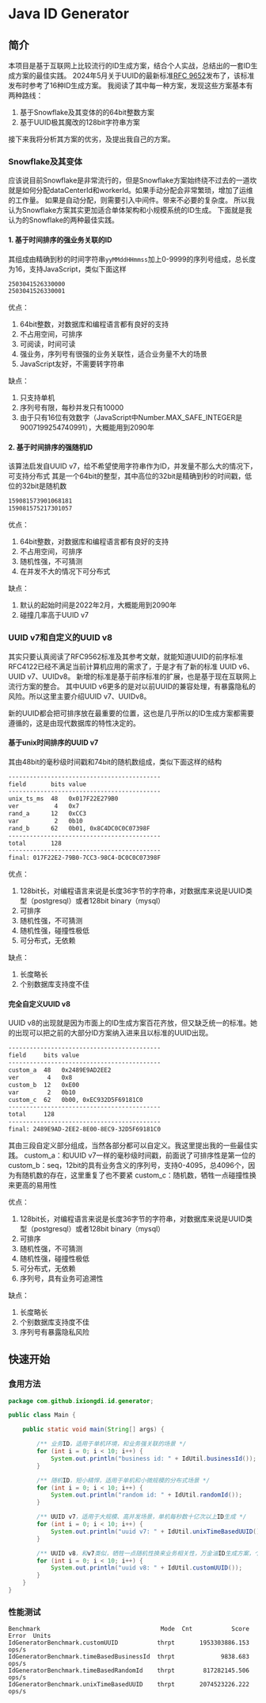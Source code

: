 # Java ID Generator

## 简介

本项目是基于互联网上比较流行的ID生成方案，结合个人实战，总结出的一套ID生成方案的最佳实践。
2024年5月关于UUID的最新标准[RFC 9652](https://www.rfc-editor.org/rfc/rfc9562.html)发布了，该标准发布时参考了16种ID生成方案。
我阅读了其中每一种方案，发现这些方案基本有两种路线：
1. 基于Snowflake及其变体的的64bit整数方案
2. 基于UUID极其魔改的128bit字符串方案

接下来我将分析其方案的优劣，及提出我自己的方案。

### Snowflake及其变体

应该说目前Snowflake是非常流行的，但是Snowflake方案始终绕不过去的一道坎就是如何分配dataCenterId和workerId。如果手动分配会非常繁琐，增加了运维的工作量。
如果是自动分配，则需要引入中间件。带来不必要的复杂度。
所以我认为Snowflake方案其实更加适合单体架构和小规模系统的ID生成。
下面就是我认为的Snowflake的两种最佳实践。

#### 1. 基于时间排序的强业务关联的ID
其组成由精确到秒的时间字符串`yyMMddHHmmss`加上0-9999的序列号组成，总长度为16，支持JavaScript，类似下面这样
```markdown
2503041526330000
2503041526330001
```
优点：
1. 64bit整数，对数据库和编程语言都有良好的支持
2. 不占用空间，可排序
3. 可阅读，时间可读
4. 强业务，序列号有很强的业务关联性，适合业务量不大的场景
5. JavaScript友好，不需要转字符串

缺点：
1. 只支持单机
2. 序列号有限，每秒并发只有10000
3. 由于只有16位有效数字（JavaScript中Number.MAX_SAFE_INTEGER是9007199254740991），大概能用到2090年

#### 2. 基于时间排序的强随机ID
该算法启发自UUID v7，给不希望使用字符串作为ID，并发量不那么大的情况下，可支持分布式
其是一个64bit的整型，其中高位的32bit是精确到秒的时间戳，低位的32bit是随机数
```markdown
159081573901068181
159081575217301057
```

优点：
1. 64bit整数，对数据库和编程语言都有良好的支持
2. 不占用空间，可排序
3. 随机性强，不可猜测
4. 在并发不大的情况下可分布式

缺点：
1. 默认的起始时间是2022年2月，大概能用到2090年
2. 碰撞几率高于UUID v7

### UUID v7和自定义的UUID v8

其实只要认真阅读了RFC9562标准及其参考文献，就能知道UUID的前序标准RFC4122已经不满足当前计算机应用的需求了，于是才有了新的标准
UUID v6、UUID v7、UUIDv8。
新增的标准是基于前序标准的扩展，也是基于现在互联网上流行方案的整合。
其中UUID v6更多的是对以前UUID的兼容处理，有暴露隐私的风险。所以这里主要介绍UUID v7、UUIDv8。

新的UUID都会把可排序放在最重要的位置，这也是几乎所以的ID生成方案都需要遵循的，这是由现代数据库的特性决定的。

#### 基于unix时间排序的UUID v7

其由48bit的毫秒级时间戳和74bit的随机数组成，类似下面这样的结构
```markdown
-------------------------------------------
field       bits value
-------------------------------------------
unix_ts_ms  48   0x017F22E279B0
ver          4   0x7
rand_a      12   0xCC3
var          2   0b10
rand_b      62   0b01, 0x8C4DC0C0C07398F
-------------------------------------------
total       128
-------------------------------------------
final: 017F22E2-79B0-7CC3-98C4-DC0C0C07398F
```

优点：
1. 128bit长，对编程语言来说是长度36字节的字符串，对数据库来说是UUID类型（postgresql）或者128bit binary（mysql）
2. 可排序
3. 随机性强，不可猜测
4. 随机性强，碰撞性极低
5. 可分布式，无依赖

缺点：
1. 长度略长
2. 个别数据库支持度不佳


#### 完全自定义UUID v8

UUID v8的出现就是因为市面上的ID生成方案百花齐放，但又缺乏统一的标准。她的出现可以把之前的大部分ID方案纳入进来且以标准的UUID出现。

```markdown
-------------------------------------------
field     bits value
-------------------------------------------
custom_a  48   0x2489E9AD2EE2
ver        4   0x8
custom_b  12   0xE00
var        2   0b10
custom_c  62   0b00, 0xEC932D5F69181C0
-------------------------------------------
total     128
-------------------------------------------
final: 2489E9AD-2EE2-8E00-8EC9-32D5F69181C0
```
其由三段自定义部分组成，当然各部分都可以自定义。我这里提出我的一些最佳实践。
custom_a：和UUID v7一样的毫秒级时间戳，前面说了可排序性是第一位的
custom_b：seq，12bit的具有业务含义的序列号，支持0-4095，总4096个，因为有随机数的存在，这里重复了也不要紧
custom_c：随机数，牺牲一点碰撞性换来更高的易用性

优点：
1. 128bit长，对编程语言来说是长度36字节的字符串，对数据库来说是UUID类型（postgresql）或者128bit binary（mysql）
2. 可排序
3. 随机性强，不可猜测
4. 随机性强，碰撞性极低
5. 可分布式，无依赖
6. 序列号，具有业务可追溯性

缺点：
1. 长度略长
2. 个别数据库支持度不佳
3. 序列号有暴露隐私风险

## 快速开始

### 食用方法

```java
package com.github.ixiongdi.id.generator;

public class Main {

    public static void main(String[] args) {

        /** 业务ID，适用于单机环境，和业务强关联的场景 */
        for (int i = 0; i < 10; i++) {
            System.out.println("business id: " + IdUtil.businessId());
        }

        /** 随机ID，短小精悍，适用于单机和小微规模的分布式场景 */
        for (int i = 0; i < 10; i++) {
            System.out.println("random id: " + IdUtil.randomId());
        }

        /** UUID v7，适用于大规模、高并发场景，单机每秒数十亿次以上ID生成 */
        for (int i = 0; i < 10; i++) {
            System.out.println("uuid v7: " + IdUtil.unixTimeBasedUUID());
        }

        /** UUID v8，和v7类似，牺牲一点随机性换来业务相关性，万金油ID生成方案，个人推荐 */
        for (int i = 0; i < 10; i++) {
            System.out.println("uuid v8: " + IdUtil.customUUID());
        }
    }
}
```

### 性能测试
```
Benchmark                                  Mode  Cnt           Score   Error  Units
IdGeneratorBenchmark.customUUID           thrpt       1953303886.153          ops/s
IdGeneratorBenchmark.timeBasedBusinessId  thrpt             9838.683          ops/s
IdGeneratorBenchmark.timeBasedRandomId    thrpt        817282145.506          ops/s
IdGeneratorBenchmark.unixTimeBasedUUID    thrpt       2074523226.222          ops/s
```